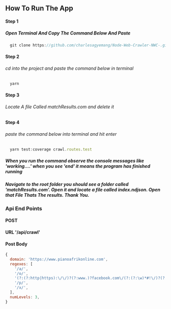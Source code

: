 ## How To Run The App


#### Step 1
##### Open Terminal And Copy The Command Below And Paste

``` javascript
  git clone https://github.com/charlesagyemang/Node-Web-Crawler-NWC-.git
```

#### Step 2
###### cd into the project and paste the command below in terminal

``` javascript
  yarn
```

#### Step 3
###### Locate A file Called matchResults.com and delete it


#### Step 4
###### paste the command below into terminal and hit enter

``` javascript
  yarn test:coverage crawl.routes.test
```

##### When you run the command observe the console messages like 'working....' when you see 'end' it means the program has finished running

##### Navigate to the root folder you should see a folder called 'matchResults.com'. Open it and locate a file called index.ndjson. Open that File Thats The results. Thank You.


### Api End Points
#### POST
#### URL '/api/crawl'
#### Post Body
```javascript
{
  domain: 'https://www.pianoafrikonline.com',
  regexes: [
    '/a/',
    '/o/',
    '(?:(?:http|https):\/\/)?(?:www.)?facebook.com\/(?:(?:\w)*#!\/)?(?:pages\/)?(?:[?\w\-]*\/)?(?:profile.php\?id=(?=\d.*))?([\w\-]*)?',
    '/p/',
    '/x/',
  ],
  numLevels: 3,
}
```
